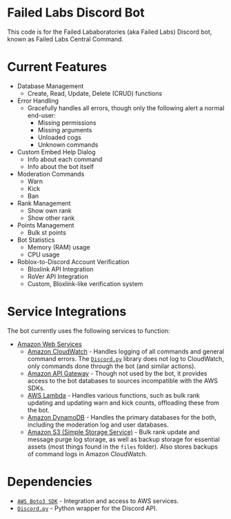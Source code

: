 # Failed Labs Discord Bot
This code is for the Failed Lababoratories (aka Failed Labs) Discord bot, known as Failed Labs Central Command.

# Current Features
- Database Management
    - Create, Read, Update, Delete (CRUD) functions
- Error Handling
    - Gracefully handles all errors, though only the following alert a normal end-user:
        - Missing permissions
        - Missing arguments
        - Unloaded cogs
        - Unknown commands
- Custom Embed Help Dialog
    - Info about each command
    - Info about the bot itself
- Moderation Commands
    - Warn
    - Kick
    - Ban
- Rank Management
    - Show own rank
    - Show other rank
- Points Management
    - Bulk st points
- Bot Statistics
    - Memory (RAM) usage
    - CPU usage
- Roblox-to-Discord Account Verification
    - Bloxlink API Integration
    - RoVer API Integration
    - Custom, Bloxlink-like verification system

# Service Integrations
The bot currently uses fhe following services to function:
- [Amazon Web Services](https://aws.amazon.com/)
    - [Amazon CloudWatch](https://aws.amazon.com/cloudwatch/) - Handles logging of all commands and general command errors. The [`Discord.py`](https://discordpy.readthedocs.io/en/latest/index.html) library does not log to CloudWatch, only commands done through the bot (and similar actions).
    - [Amazon API Gateway](https://aws.amazon.com/api-gateway/) - Though not used by the bot, it provides access to the bot databases to sources incompatible with the AWS SDKs.
    - [AWS Lambda](https://aws.amazon.com/lambda/) - Handles various functions, such as bulk rank updating and updating warn and kick counts, offloading these from the bot.
    - [Amazon DynamoDB](https://aws.amazon.com/dynamodb/) - Handles the primary databases for the both, including the moderation log and user databases.
    - [Amazon S3 (Simple Storage Service)](https://aws.amazon.com/s3/) - Bulk rank update and message purge log storage, as well as backup storage for essential assets (most things found in the `files` folder). Also stores backups of command logs in Amazon CloudWatch.

# Dependencies
- [`AWS Boto3 SDK`](https://aws.amazon.com/sdk-for-python/) - Integration and access to AWS services.
- [`Discord.py`](https://discordpy.readthedocs.io/en/latest/index.html) - Python wrapper for the Discord API.